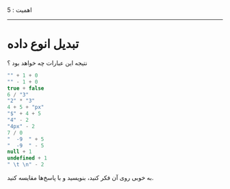 اهمیت : 5

---

# تبدیل انوع داده

 نتیجه این عبارات چه خواهد بود ؟

```js no-beautify
"" + 1 + 0
"" - 1 + 0
true + false
6 / "3"
"2" * "3"
4 + 5 + "px"
"$" + 4 + 5
"4" - 2
"4px" - 2
7 / 0
"  -9  " + 5
"  -9  " - 5
null + 1
undefined + 1
" \t \n" - 2
```

به خوبی روی آن فکر کنید، بنویسید و با پاسخ‌ها مقایسه کنید.
